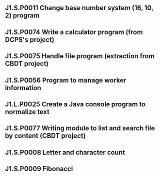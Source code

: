 ## J1.S.P0011 Change base number system (16, 10, 2) program
## J1.S.P0074 Write a calculator program (from DCPS's project)
## J1.S.P0075 Handle file program (extraction from CBDT project)
## J1.S.P0056 Program to manage worker information
## J1.L.P0025 Create a Java console program to normalize text
## J1.S.P0077 Writing module to list and search file by content (CBDT project)
## J1.S.P0008 Letter and character count
## J1.S.P0009 Fibonacci